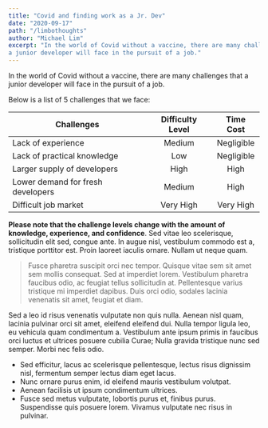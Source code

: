 ```yaml
---
title: "Covid and finding work as a Jr. Dev"
date: "2020-09-17"
path: "/limbothoughts"
author: "Michael Lim"
excerpt: "In the world of Covid without a vaccine, there are many challenges that
a junior developer will face in the pursuit of a job."
---
```


In the world of Covid without a vaccine, there are many challenges that
a junior developer will face in the pursuit of a job.  

Below is a list of 5 challenges that we face:

| Challenges                         |  Difficulty Level  |  Time Cost    |
| ---------------------------------- | :----------------: | :-----------: |
| Lack of experience                 |      Medium        |  Negligible   |
| Lack of practical knowledge        |      Low           |  Negligible   |
| Larger supply of developers        |      High          |  High         |
| Lower demand for fresh developers  |      Medium        |  High         |
| Difficult job market               |      Very High     |  Very High    |

**Please note that the challenge levels change with the amount of knowledge, experience, and confidence**. Sed vitae leo scelerisque, sollicitudin elit sed, congue ante. In augue nisl, vestibulum commodo est a, tristique porttitor est. Proin laoreet iaculis ornare. Nullam ut neque quam.

> Fusce pharetra suscipit orci nec tempor. Quisque vitae sem sit amet sem mollis consequat. Sed at imperdiet lorem. Vestibulum pharetra faucibus odio, ac feugiat tellus sollicitudin at. Pellentesque varius tristique mi imperdiet dapibus. Duis orci odio, sodales lacinia venenatis sit amet, feugiat et diam.

Sed a leo id risus venenatis vulputate non quis nulla. Aenean nisl quam, lacinia pulvinar orci sit amet, eleifend eleifend dui. Nulla tempor ligula leo, eu vehicula quam condimentum a. Vestibulum ante ipsum primis in faucibus orci luctus et ultrices posuere cubilia Curae; Nulla gravida tristique nunc sed semper. Morbi nec felis odio.

- Sed efficitur, lacus ac scelerisque pellentesque, lectus risus dignissim nisl, fermentum semper lectus diam eget lacus.
- Nunc ornare purus enim, id eleifend mauris vestibulum volutpat.
- Aenean facilisis ut ipsum condimentum ultrices.
- Fusce sed metus vulputate, lobortis purus et, finibus purus. Suspendisse quis posuere lorem. Vivamus vulputate nec risus in pulvinar.
